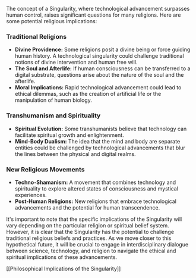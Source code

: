 
The concept of a Singularity, where technological advancement surpasses human control, raises significant questions for many religions. Here are some potential religious implications:

### **Traditional Religions**

- **Divine Providence:** Some religions posit a divine being or force guiding human history. A technological singularity could challenge traditional notions of divine intervention and human free will.
- **The Soul and Afterlife:** If human consciousness can be transferred to a digital substrate, questions arise about the nature of the soul and the afterlife.
- **Moral Implications:** Rapid technological advancement could lead to ethical dilemmas, such as the creation of artificial life or the manipulation of human biology.

### **Transhumanism and Spirituality**

- **Spiritual Evolution:** Some transhumanists believe that technology can facilitate spiritual growth and enlightenment.
- **Mind-Body Dualism:** The idea that the mind and body are separate entities could be challenged by technological advancements that blur the lines between the physical and digital realms.

### **New Religious Movements**

- **Techno-Shamanism:** A movement that combines technology and spirituality to explore altered states of consciousness and mystical experiences.
- **Post-Human Religions:** New religions that embrace technological advancements and the potential for human transcendence.

It's important to note that the specific implications of the Singularity will vary depending on the particular religion or spiritual belief system. However, it is clear that the Singularity has the potential to challenge traditional religious beliefs and practices. As we move closer to this hypothetical future, it will be crucial to engage in interdisciplinary dialogue between science, technology, and religion to navigate the ethical and spiritual implications of these advancements.

[[Philosophical Implications of the Singularity]]

